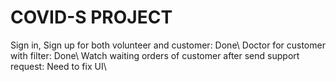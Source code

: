 # COVID-S PROJECT
Sign in, Sign up for both volunteer and customer: Done\\
Doctor for customer with filter: Done\\
Watch waiting orders of customer after send support request: Need to fix UI\\

